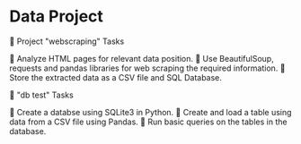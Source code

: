 # Data Project

🤖 Project "webscraping" Tasks

💫 Analyze HTML pages for relevant data position.
💫 Use BeautifulSoup, requests and pandas libraries for web scraping the required information.
💫 Store the extracted data as a CSV file and SQL Database.


🤖 "db test" Tasks

💫 Create a databse using SQLite3 in Python.
💫 Create and load a table using data from a CSV file using Pandas.
💫 Run basic queries on the tables in the database.
